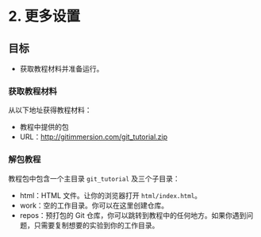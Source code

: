 # 2. 更多设置

## 目标

- 获取教程材料并准备运行。

### 获取教程材料

从以下地址获得教程材料：

- 教程中提供的包
- URL：<http://gitimmersion.com/git_tutorial.zip>

### 解包教程

教程包中包含一个主目录 `git_tutorial` 及三个子目录：

- html：HTML 文件。让你的浏览器打开 `html/index.html`。
- work：空的工作目录。你可以在这里创建仓库。
- repos：预打包的 Git
  仓库，你可以跳转到教程中的任何地方。如果你遇到问题，只需要复制想要的实验到你的工作目录。
